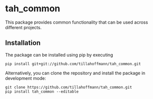 # tah_common

This package provides common functionality that can be used across different projects.

## Installation

The package can be installed using pip by executing

    pip install git+git://github.com/tillahoffmann/tah_common.git

Alternatively, you can clone the repository and install the package in development mode:

    git clone https://github.com/tillahoffmann/tah_common.git
    pip install tah_common --editable
